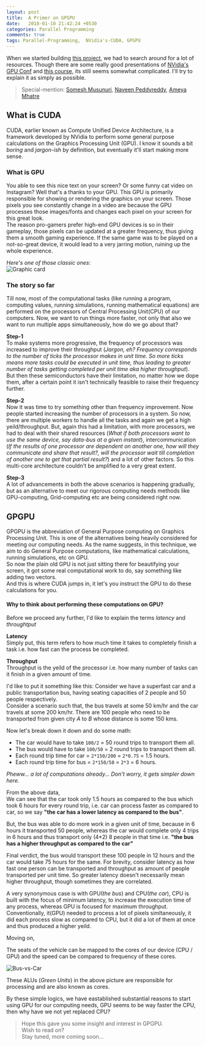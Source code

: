 ```yaml
---
layout: post
title:  A Primer on GPGPU
date:   2018-01-10 21:42:24 +0530
categories: Parallel Programming
comments: true
tags: Parallel-Programming,  NVidia's-CUDA, GPGPU
---
```

When we started building [this project]({{site.baseurl/project/gpu-computing-using-cuda/}}), we had to search around for a lot of resources. Though there are some really good presentations of [NVidia's GPU Conf](http://www.nvidia.com/docs/IO/116711/sc11-cuda-c-basics.pdf) and [this course](https://classroom.udacity.com/courses/cs344), its still seems somewhat complicated. I'll try to explain it as simply as possible.
> Special-mention: [Somesh Musunuri](https://www.linkedin.com/in/somesh-musunuri-10639811a/), [Naveen Peddyreddy](https://www.linkedin.com/in/naveen-peddyreddy-a05344142/), [Ameya Mhatre](https://www.linkedin.com/in/ameya-mhatre-46a660141/)

## What is CUDA
CUDA, earlier known as Compute Unified Device Architecture, is a framework developed by NVidia to perform some general purpose calculations on the Graphics Processing Unit (GPU). I know it sounds a bit *boring* and *jargon-ish* by definition, but eventually it'll start making more sense.     

### What is GPU
You able to see this nice text on your screen? Or some funny cat video on Instagram? Well that's a thanks to your GPU. This GPU is primarily responsible for showing or rendering the graphics on your screen. Those pixels you see constantly change in a video are because the GPU processes those images/fonts and changes each pixel on your screen for this great look.    
The reason pro-gamers prefer high-end GPU devices is so in their gameplay, those pixels can be updated at a greater frequency, thus giving them a smooth gaming experience. If the same game was to be played on a not-so-great device, it would lead to a very jarring motion, ruining up the whole experience.        

*Here's one of those classic ones*:  
![Graphic card]({{site.baseurl}}/images/introduction-to-cuda/graphic-card.png)


### The story so far

Till now, most of the computational tasks (like running a program, computing values, running simulations, running mathematical equations) are performed on the processors of Central Processing Unit(CPU) of our computers. Now, we want to run things more faster, not only that also we want to run multiple apps simultaneously, how do we go about that?         

**Step-1**  
To make systems more progressive, the frequency of processors was increased to improve their throughput (*Jargon, eh? Frequency corresponds to the number of ticks the processor makes in unit time. So more ticks means more tasks could be executed in unit time, thus leading to greater number of tasks getting completed per unit time aka higher throughput*). But then these semiconductors have their limitation, no matter how we dope them, after a certain point it isn't technically feasible to raise their frequency further.   

**Step-2**      
Now it was time to try something other than frequency improvement. Now people started increasing the number of processors in a system. So now, there are multiple workers to handle all the tasks and again we get a high yeild/throughput. But, again this had a limitation, with more processors, we had to deal with their shared resources (*What if both processors want to use the same device, say data-bus at a given instant*), intercommunication (*If the results of one processor are dependent on another one, how will they communicate and share that result?, will the processor wait till completion of another one to get that partial result?*) and a lot of other factors. So this multi-core architecture couldn't be amplified to a very great extent.

**Step-3**    
A lot of advancements in both the above scenarios is happening gradually, but as an alternative to meet our rigorous computing needs methods like GPU-computing, Grid-computing etc are being considered right now.     


## GPGPU
GPGPU is the abbreviation of General Purpose computing on Graphics Processing Unit. This is one of the alternatives being heavily considered for meeting our computing needs. As the name suggests, in this technique, we aim to do General Purpose computations, like mathematical calculations, running simulations, etc on GPU.      
So now the plain old GPU is not just sitting there for beautifying your screen, it got some real computational work to do, say something like adding two vectors.       
And this is where CUDA jumps in, it let's you instruct the GPU to do these calculations for you.       

#### Why to think about performing these computations on GPU?
Before we proceed any further, I'd like to explain the terms *latency* and *throughtput*    

**Latency**     
Simply put, this term refers to how much time it takes to completely finish a task i.e. how fast can the process be completed.

**Throughput**  
Throughput is the yeild of the processor i.e. how many number of tasks can it finish in a given amount of time.

I'd like to put it something like this: 
Consider we have a superfast car and a public transportation bus, having seating capacities of 2 people and 50 people respectively.       
Consider a scenario such that, the bus travels at some 50 km/hr and the car travels at some 200 km/hr. There are 100 people who need to be transported from given city *A* to *B* whose distance is some 150 kms.   

Now let's break down it down and do some math:
* The car would have to take `100/2` = 50 round trips to transport them all.    
* The bus would have to take `100/50` = 2 round trips to transport them all.
* Each round trip time for car = `2*150/200` = `2*0.75` = 1.5 hours. 
* Each round trip time for bus = `2*150/50` = `2*3` = 6 hours.

*Pheww... a lot of computations already... Don't worry, it gets simpler down here.*     

From the above data,    
We can see that the car took only 1.5 hours as compared to the bus which took 6 hours for every round trip, i.e. car can process faster as compared to car, so we say **"the car has a lower latency as compared to the bus"**.     

But, the bus was able to do more work in a given unit of time, because in 6 hours it transported 50 people, whereas the car would complete only 4 trips in 6 hours and thus transport only (4*2) 8 people in that time i.e. **"the bus has a higher throughput as compared to the car"**        

Final verdict, the bus would transport these 100 people in 12 hours and the car would take 75 hours for the same. For brevity, consider latency as how fast one person can be transported and throughput as amount of people transported per unit time. So greater latency doesn't necessarily mean higher throughput, though sometimes they are correlated.        

A very synonymous case is with GPU(*the bus*) and CPU(*the car*), CPU is built with the focus of minimum latency, to increase the execution time of any process, whereas GPU is focused for maximum throughput.     
Conventionally, it(GPU) needed to process a lot of pixels simltaneously, it did each process slow as compared to CPU, but it did a lot of them at once and thus produced a higher yeild.      

Moving on,          

The seats of the vehicle can be mapped to the cores of our device (CPU / GPU) and the speed can be compared to frequency of these cores.        

![Bus-vs-Car]({{site.baseurl}}/images/introduction-to-cuda/bus-vs-car.png)          

These ALUs (*Green Units*) in the above picture are responsible for processing and are also known as cores.

By these simple logics, we have eastablished substantial reasons to start using GPU for our computing needs, GPU seems to be way faster the CPU, then why have we not yet replaced CPU?             




> Hope this gave you some insight and interest in GPGPU.        
> Wish to read on?              
> Stay tuned, more coming soon...       










<!-- > Just for explaining this mechanism, let's consider that we'd be doing a very computationally intensive calculation, one with order of magnitude of about 10^6, techincally speaking 1e6 iterations.    -->



